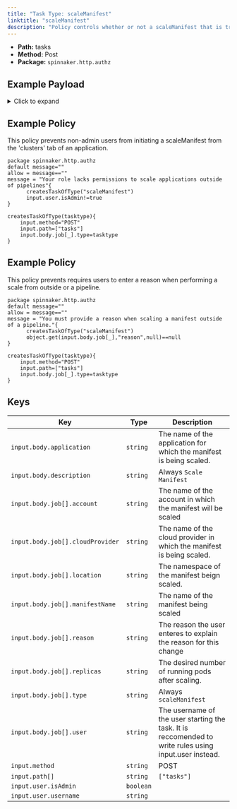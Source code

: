 ```yaml
---
title: "Task Type: scaleManifest"
linktitle: "scaleManifest"
description: "Policy controls whether or not a scaleManifest that is triggered from outside a spinnaker pipeline (e.g. from the ‘Clusters’ tab of an application’s ‘edit’ action) can run."
---
```


- **Path:** tasks
- **Method:** Post
- **Package:** `spinnaker.http.authz`

## Example Payload

<details><summary>Click to expand</summary>

```json
{
  "input": {
    "body": {
      "application": "hostname",
      "description": "Scale manifest",
      "job": [
        {
          "account": "spinnaker",
          "cloudProvider": "kubernetes",
          "location": "staging",
          "manifestName": "deployment hostname",
          "reason": null,
          "replicas": "5",
          "type": "scaleManifest",
          "user": "myUserName"
        }
      ]
    },
    "method": "POST",
    "path": [
      "tasks"
    ],
    "user": {
      "isAdmin": false,
      "roles": [],
      "username": "myUserName"
    }
  }
}
```
</details>

## Example Policy
This policy prevents non-admin users from initiating a scaleManifest from the 'clusters' tab of an application.
```rego
package spinnaker.http.authz
default message=""
allow = message==""
message = "Your role lacks permissions to scale applications outside of pipelines"{
      createsTaskOfType("scaleManifest")
      input.user.isAdmin!=true
}

createsTaskOfType(tasktype){
    input.method="POST"
    input.path=["tasks"]
    input.body.job[_].type=tasktype
}
```

## Example Policy
This policy prevents requires users to enter a reason when performing a scale from outside or a pipeline.
```rego
package spinnaker.http.authz
default message=""
allow = message==""
message = "You must provide a reason when scaling a manifest outside of a pipeline."{
      createsTaskOfType("scaleManifest")
      object.get(input.body.job[_],"reason",null)==null
}

createsTaskOfType(tasktype){
    input.method="POST"
    input.path=["tasks"]
    input.body.job[_].type=tasktype
}
```

## Keys

| Key                              | Type      | Description |
| -------------------------------- | --------- | ----------- |
| `input.body.application`         | `string`  | The name of the application for which the manifest is being scaled.            |
| `input.body.description`         | `string`  | Always `Scale Manifest`            |
| `input.body.job[].account`       | `string`  | The name of the account in which the manifest will be scaled            |
| `input.body.job[].cloudProvider` | `string`  | The name of the cloud provider in which the manifest is being scaled.           |
| `input.body.job[].location`      | `string`  | The namespace of the manifest beign scaled.            |
| `input.body.job[].manifestName`  | `string`  | The name of the manifest being scaled            |
| `input.body.job[].reason`        | `string`       | The reason the user enteres to explain the reason for this change            |
| `input.body.job[].replicas`      | `string`  | The desired number of running pods after scaling.            |
| `input.body.job[].type`          | `string`  | Always `scaleManifest`            |
| `input.body.job[].user`          | `string`  | The username of the user starting the task. It is reccomended to write rules using input.user instead.            |
| `input.method`                   | `string`  | POST            |
| `input.path[]`                   | `string`  | `["tasks"]`            |
| `input.user.isAdmin`             | `boolean` |             |
| `input.user.username`            | `string`  |             |
